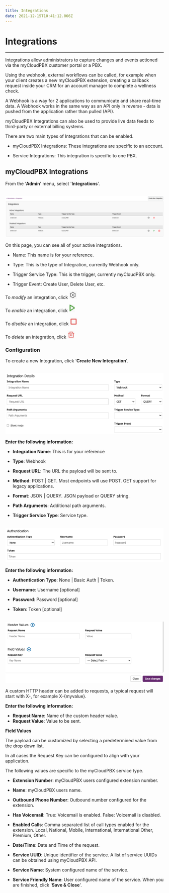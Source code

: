 ```yaml
---
title: Integrations
date: 2021-12-15T10:41:12.066Z
---
```

# **Integrations**

- - -
Integrations allow administrators to capture changes and events actioned via the myCloudPBX customer portal or a PBX.

Using the webhook, external workflows can be called, for example when your client creates a new myCloudPBX extension, creating a callback request inside your CRM for an account manager to complete a wellness check.

A Webhook is a way for 2 applications to communicate and share real-time data. A Webhook works in the same way as an API only in reverse - data is pushed from the application rather than pulled (API).

myCloudPBX Integrations can also be used to provide live data feeds to third-party or external billing systems.

There are two main types of Integrations that can be enabled.

-	myCloudPBX Integrations: These integrations are specific to an account.

-	Service Integrations: This integration is specific to one PBX.

## myCloudPBX Integrations

From the ‘**Admin**' menu, select '**Integrations**'.

 <img src="../../images/ember_integrations.png" alt="integrations dashboard" title="integrations dashboard"/>

On this page, you can see all of your active integrations.

-	Name: This name is for your reference.

-	Type: This is the type of Integration, currently Webhook only.

-	Trigger Service Type: This is the trigger, currently myCloudPBX only.

-	Trigger Event: Create User, Delete User, etc.

To _modify_ an integration, click <img src="../../images/cog_icon.png" alt="cog icon" title="cog icon" height="25px"/>

To _enable_ an integration, click <img src="../../images/play_icon.png" alt="play icon" title="play icon" height="25px"/>

To _disable_ an integration, click  <img src="../../images/stop_icon.png" alt="stop icon" title="stop icon" height="25px"/>

To _delete_ an integration, click <img src="../../images/trash_icon.png" alt="trash icon" title="trash icon" height="25px"/>


### Configuration

To create a new Integration, click ‘**Create New Integration**’.

 <img src="../../images/integration_1.png" alt="integrations" title="integrations"/>

**Enter the following information:**

-	**Integration Name**: This is for your reference

-	**Type**: Webhook

-	**Request URL**: The URL the payload will be sent to.

-	**Method**: POST | GET. Most endpoints will use POST. GET support for legacy applications.

-	**Format**: JSON | QUERY. JSON payload or QUERY string.

-	**Path Arguments**: Additional path arguments.

-	**Trigger Service Type**: Service type.

 <img src="../../images/integration_2.png" alt="integrations" title="integrations"/>

**Enter the following information:**

-	**Authentication Type**: None | Basic Auth | Token.

-	**Username**: Username [optional]

-	**Password**: Password [optional]

-	**Token**: Token [optional]

 <img src="../../images/ember_integrations_2.png" alt="integrations" title="integrations"/>

A custom HTTP header can be added to requests, a typical request will start with X-, for example X-{myvalue}.

**Enter the following information:**

-	**Request Name**: Name of the custom header value.
-	**Request Value**: Value to be sent.

**Field Values**

The payload can be customized by selecting a predetermined value from the drop down list. 

In all cases the Request Key can be configured to align with your application. 

The following values are specific to the myCloudPBX service type.

-	**Extension Number**: myCloudPBX users configured extension number.

-	**Name**: myCloudPBX users name.

-	**Outbound Phone Number**: Outbound number configured for the extension.

-	**Has Voicemail**: True: Voicemail is enabled. False: Voicemail is disabled.

-	**Enabled Calls**: Comma separated list of call types enabled for the extension. Local, National, Mobile, International, International Other, Premium, Other.

-	**Date/Time**: Date and Time of the request.

-	**Service UUID**: Unique identifier of the service. A list of service UUIDs can be obtained using myCloudPBX API.

-	**Service Name**: System configured name of the service.

-	**Service Friendly Name**: User configured name of the service.
When you are finished, click '**Save & Close**'.

